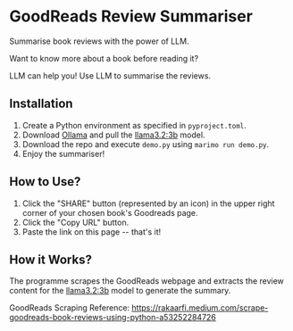 # GoodReads Review Summariser

Summarise book reviews with the power of LLM.

Want to know more about a book before reading it?

LLM can help you! Use LLM to summarise the reviews.

## Installation

1. Create a Python environment as specified in `pyproject.toml`.
2. Download [Ollama](https://ollama.com/) and pull the [llama3.2:3b](https://ollama.com/library/llama3.2) model.
3. Download the repo and execute `demo.py` using `marimo run demo.py`.
4. Enjoy the summariser!

## How to Use?
1. Click the "SHARE" button (represented by an icon) in the upper right corner of your chosen book's Goodreads page.
2. Click the "Copy URL" button.
3. Paste the link on this page -- that's it!

## How it Works?
The programme scrapes the GoodReads webpage and extracts the review content for the [llama3.2:3b](https://ollama.com/library/llama3.2) model to generate the summary.

GoodReads Scraping Reference: https://rakaarfi.medium.com/scrape-goodreads-book-reviews-using-python-a53252284726
